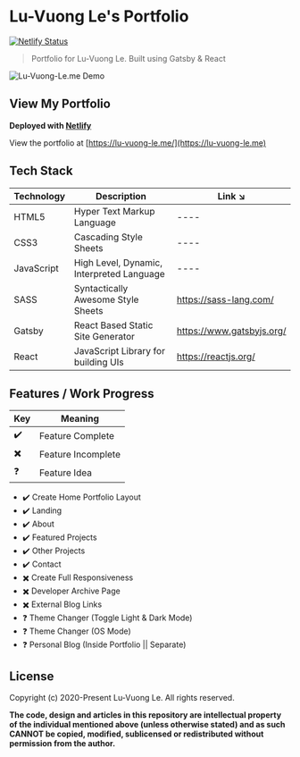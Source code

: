# Lu-Vuong Le's Portfolio

[![Netlify Status](https://api.netlify.com/api/v1/badges/29204496-cbbb-4599-8946-5cc9151a65e7/deploy-status)](https://app.netlify.com/sites/lu-vuongle/deploys)

> Portfolio for Lu-Vuong Le. Built using Gatsby & React

![Lu-Vuong-Le.me Demo](https://d261gqwkmg2itw.cloudfront.net/assets/projects/portfolio.gif)

## View My Portfolio

**Deployed with [Netlify](https://www.netlify.com/)**

View the portfolio at [https://lu-vuong-le.me/](https://lu-vuong-le.me)

## Tech Stack

| Technology | Description                               | Link ↘️                   |
| ---------- | ----------------------------------------- | ------------------------- |
| HTML5      | Hyper Text Markup Language                | ----                      |
| CSS3       | Cascading Style Sheets                    | ----                      |
| JavaScript | High Level, Dynamic, Interpreted Language | ----                      |
| SASS       | Syntactically Awesome Style Sheets        | https://sass-lang.com/    |
| Gatsby     | React Based Static Site Generator         | https://www.gatsbyjs.org/ |
| React      | JavaScript Library for building UIs       | https://reactjs.org/      |

## Features / Work Progress

| Key | Meaning            |
| --- | ------------------ |
| ✔️  | Feature Complete   |
| ✖️  | Feature Incomplete |
| ❓  | Feature Idea       |

-   ✔️ Create Home Portfolio Layout
-   ✔️ Landing
-   ✔️ About
-   ✔️ Featured Projects
-   ✔️ Other Projects
-   ✔️ Contact
-   ✖️ Create Full Responsiveness
-   ✖️ Developer Archive Page
-   ✖️ External Blog Links
-   ❓ Theme Changer (Toggle Light & Dark Mode)
-   ❓ Theme Changer (OS Mode)
-   ❓ Personal Blog (Inside Portfolio || Separate)

## License

Copyright (c) 2020-Present Lu-Vuong Le. All rights reserved.

**The code, design and articles in this repository are intellectual property of the individual mentioned above (unless otherwise stated) and as such CANNOT be copied, modified, sublicensed or redistributed without permission from the author.**
